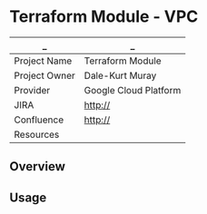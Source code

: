 # Terraform Module - VPC

  _ | _
--------|--------
Project Name | Terraform Module
Project Owner | Dale-Kurt Muray
Provider | Google Cloud Platform
JIRA | [http://](http://)
Confluence | [http://](http://)
Resources | 

## Overview

## Usage
